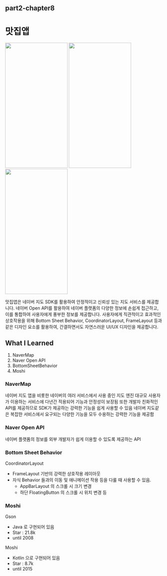 ## part2-chapter8

# 맛집앱

<img src="https://github.com/soommmin/android_pro/assets/150005268/786e7c81-bdbf-46b1-90a1-acaf90ee39db" width="200" height="400"/>
<img src="https://github.com/soommmin/android_pro/assets/150005268/12e0b84b-4e99-4063-b96e-960c9681d79d" width="200" height="400"/>
<img src="https://github.com/soommmin/android_pro/assets/150005268/822aa7bb-120f-452f-b8e2-1ba19d2be191" width="200" height="400"/>


맛집앱은 네이버 지도 SDK를 활용하여 안정적이고 신뢰성 있는 지도 서비스를 제공합니다. 
네이버 Open API를 활용하여 네이버 플랫폼의 다양한 정보에 손쉽게 접근하고, 이를 통합하여 사용자에게 풍부한 정보를 제공합니다.
사용자에게 직관적이고 효과적인 상호작용을 위해 Bottom Sheet Behavior, CoordinatorLayout, FrameLayout 등과 같은 디자인 요소를 활용하여, 간결하면서도 자연스러운 UI/UX 디자인을 제공합니다.


## What I Learned
1. NaverMap
2. Naver Open API
3. BottomSheetBehavior
4. Moshi


### NaverMap
네이버 지도 앱을 비롯한 네이버의 여러 서비스에서 사용 중인 지도 엔진 
대규모 사용자가 이용하는 서비스에 다년간 적용되어 기능과 안정성이 보장됨 또한 개발자 친화적인 API를 제공하므로 SDK가 제공하는 강력한 기능을 쉽게 사용할 수 있음
네이버 지도같은 복잡한 서비스에서 요구되는 다양한 기능을 모두 수용하는 강력한 기능을 제공함

### Naver Open API
네이버 플랫폼의 정보를 외부 개발자가 쉽게 이용할 수 있도록 제공하는 API

### Bottom Sheet Behavior
CoordinatorLayout

- FrameLayout 기반의 강력한 상호작용 레이아웃
- 자식 Behavior 들과의 이동 및 애니메이션 작용 등을 다룰 때 사용할 수 있음.
    - AppBarLayout 의 스크롤 시 크기 변경
    - 하단 FloatingButton 의 스크롤 시 위치 변경 등

### Moshi
Gson 

- Java 로 구현되어 있음
- Star : 21.8k
- until 2008

Moshi 

- Kotlin 으로 구현되어 있음
- Star : 8.7k
- until 2015

